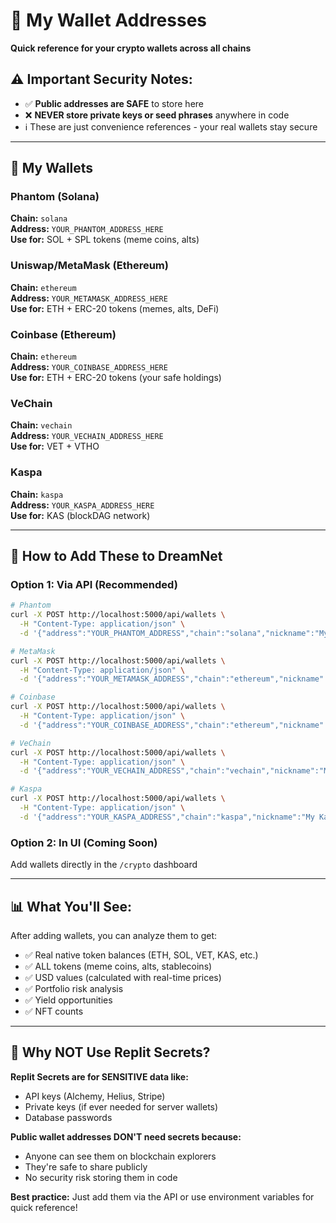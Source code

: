 # 💼 My Wallet Addresses

**Quick reference for your crypto wallets across all chains**

## ⚠️ Important Security Notes:
- ✅ **Public addresses are SAFE** to store here
- ❌ **NEVER store private keys or seed phrases** anywhere in code
- ℹ️ These are just convenience references - your real wallets stay secure

---

## 🔗 My Wallets

### Phantom (Solana)
**Chain:** `solana`  
**Address:** `YOUR_PHANTOM_ADDRESS_HERE`  
**Use for:** SOL + SPL tokens (meme coins, alts)

### Uniswap/MetaMask (Ethereum)
**Chain:** `ethereum`  
**Address:** `YOUR_METAMASK_ADDRESS_HERE`  
**Use for:** ETH + ERC-20 tokens (memes, alts, DeFi)

### Coinbase (Ethereum)
**Chain:** `ethereum`  
**Address:** `YOUR_COINBASE_ADDRESS_HERE`  
**Use for:** ETH + ERC-20 tokens (your safe holdings)

### VeChain
**Chain:** `vechain`  
**Address:** `YOUR_VECHAIN_ADDRESS_HERE`  
**Use for:** VET + VTHO

### Kaspa
**Chain:** `kaspa`  
**Address:** `YOUR_KASPA_ADDRESS_HERE`  
**Use for:** KAS (blockDAG network)

---

## 🚀 How to Add These to DreamNet

### Option 1: Via API (Recommended)
```bash
# Phantom
curl -X POST http://localhost:5000/api/wallets \
  -H "Content-Type: application/json" \
  -d '{"address":"YOUR_PHANTOM_ADDRESS","chain":"solana","nickname":"My Phantom"}'

# MetaMask
curl -X POST http://localhost:5000/api/wallets \
  -H "Content-Type: application/json" \
  -d '{"address":"YOUR_METAMASK_ADDRESS","chain":"ethereum","nickname":"My MetaMask"}'

# Coinbase
curl -X POST http://localhost:5000/api/wallets \
  -H "Content-Type: application/json" \
  -d '{"address":"YOUR_COINBASE_ADDRESS","chain":"ethereum","nickname":"My Coinbase"}'

# VeChain
curl -X POST http://localhost:5000/api/wallets \
  -H "Content-Type: application/json" \
  -d '{"address":"YOUR_VECHAIN_ADDRESS","chain":"vechain","nickname":"My VeChain"}'

# Kaspa
curl -X POST http://localhost:5000/api/wallets \
  -H "Content-Type: application/json" \
  -d '{"address":"YOUR_KASPA_ADDRESS","chain":"kaspa","nickname":"My Kaspa"}'
```

### Option 2: In UI (Coming Soon)
Add wallets directly in the `/crypto` dashboard

---

## 📊 What You'll See:

After adding wallets, you can analyze them to get:
- ✅ Real native token balances (ETH, SOL, VET, KAS, etc.)
- ✅ ALL tokens (meme coins, alts, stablecoins)
- ✅ USD values (calculated with real-time prices)
- ✅ Portfolio risk analysis
- ✅ Yield opportunities
- ✅ NFT counts

---

## 🔐 Why NOT Use Replit Secrets?

**Replit Secrets are for SENSITIVE data like:**
- API keys (Alchemy, Helius, Stripe)
- Private keys (if ever needed for server wallets)
- Database passwords

**Public wallet addresses DON'T need secrets because:**
- Anyone can see them on blockchain explorers
- They're safe to share publicly
- No security risk storing them in code

**Best practice:** Just add them via the API or use environment variables for quick reference!
